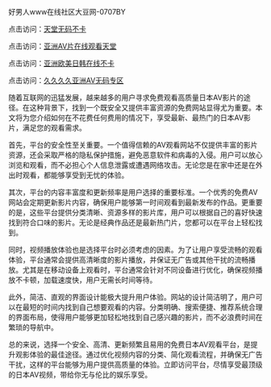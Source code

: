 好男人www在线社区大豆网-0707BY

点击访问：<a href="https://vassv.pages.dev/">天堂无码不卡</a>

点击访问：<a href="https://gsd-agv.pages.dev/">亚洲AV片在线观看天堂</a>

点击访问：<a href="https://gda-c7m.pages.dev/">亚洲欧美日韩在线不卡</a>

点击访问：<a href="https://tfda.pages.dev/">久久久久亚洲AV无码专区</a>



随着互联网的迅猛发展，越来越多的用户寻求免费观看高质量日本AV影片的途径。在这种背景下，找到一个既安全又提供丰富资源的免费网站显得尤为重要。本文将为您介绍如何在不花费任何费用的情况下，享受最新、最热门的日本AV影片，满足您的观看需求。

首先，平台的安全性至关重要。一个值得信赖的AV观看网站不仅提供丰富的影片资源，还会采取严格的隐私保护措施，避免恶意软件和病毒的入侵。用户可以放心浏览和观看，而不必担心个人信息泄露或遭遇网络攻击。无论您是在家中还是在外出时观看，都能够享受到无忧的体验。

其次，平台的内容丰富度和更新频率是用户选择的重要标准。一个优秀的免费AV网站会定期更新影片内容，确保用户能够第一时间观看到最新发布的作品。更重要的是，这些平台提供分类清晰、资源多样的影片库，用户可以根据自己的喜好快速找到符合口味的影片。无论是经典作品还是最新热门片，您都可以在平台上轻松找到。

同时，视频播放体验也是选择平台时必须考虑的因素。为了让用户享受流畅的观看体验，平台通常会提供高清晰度的影片播放，并保证无广告或其他干扰的流畅播放。尤其是在移动设备上观看时，平台通常会针对不同设备进行优化，确保视频播放不卡顿，加载速度快，用户无需长时间等待。

此外，简洁、直观的界面设计能极大提升用户体验。网站的设计简洁明了，用户可以在最短的时间内找到自己想要观看的内容。分类明确、搜索便捷、推荐系统合理的界面布局，使得用户能够更加轻松地找到自己感兴趣的影片，而不必浪费时间在繁琐的导航中。

总的来说，选择一个安全、高清、更新频繁且易用的免费日本AV观看平台，是提升观影体验的最佳途径。通过优化视频内容的分类、简化观看流程，并确保无广告干扰，这样的平台能够为用户提供高质量的体验。立即访问平台，尽情享受最顶级的日本AV视频，带给你无与伦比的娱乐享受。


<span style="display:none;">[Canonical link]( https://github.com/dyd08552/540119 ）</span>
